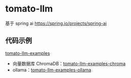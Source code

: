 # tomato-llm
基于 spring ai https://spring.io/projects/spring-ai

## 代码示例
[tomato-llm-examples](tomato-llm-examples)

- 向量数据库 ChromaDB：[tomato-llm-examples-chroma](tomato-llm-examples/tomato-llm-examples-chroma)
- ollama：[tomato-llm-examples-ollama](tomato-llm-examples/tomato-llm-examples-ollama)
